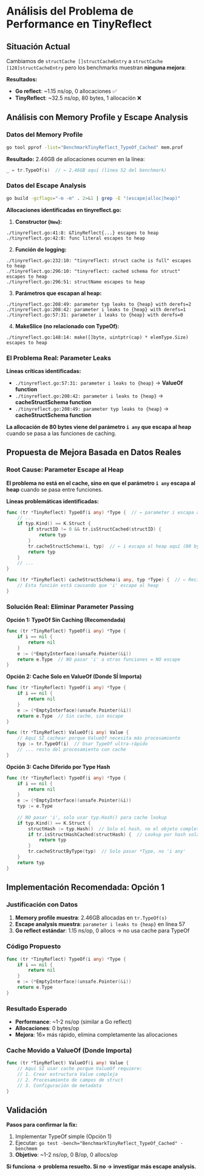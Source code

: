 # Análisis del Problema de Performance en TinyReflect

## Situación Actual
Cambiamos de `structCache []structCacheEntry` a `structCache [128]structCacheEntry` pero los benchmarks muestran **ninguna mejora**:

**Resultados:**
- **Go reflect**: ~1.15 ns/op, 0 allocaciones ✅
- **TinyReflect**: ~32.5 ns/op, 80 bytes, 1 allocación ❌

## Análisis con Memory Profile y Escape Analysis

### Datos del Memory Profile
```bash
go tool pprof -list="BenchmarkTinyReflect_TypeOf_Cached" mem.prof
```

**Resultado:** 2.46GB de allocaciones ocurren en la línea:
```go
_ = tr.TypeOf(s)  // ← 2.46GB aquí (línea 52 del benchmark)
```

### Datos del Escape Analysis
```bash
go build -gcflags="-m -m" . 2>&1 | grep -E "(escape|alloc|heap)"
```

**Allocaciones identificadas en tinyreflect.go:**

1. **Constructor (`New`):**
```
./tinyreflect.go:41:8: &TinyReflect{...} escapes to heap
./tinyreflect.go:42:8: func literal escapes to heap
```

2. **Función de logging:**
```
./tinyreflect.go:232:10: "tinyreflect: struct cache is full" escapes to heap
./tinyreflect.go:296:10: "tinyreflect: cached schema for struct" escapes to heap
./tinyreflect.go:296:51: structName escapes to heap
```

3. **Parámetros que escapan al heap:**
```
./tinyreflect.go:208:49: parameter typ leaks to {heap} with derefs=2
./tinyreflect.go:208:42: parameter i leaks to {heap} with derefs=1
./tinyreflect.go:57:31: parameter i leaks to {heap} with derefs=0
```

4. **MakeSlice (no relacionado con TypeOf):**
```
./tinyreflect.go:148:14: make([]byte, uintptr(cap) * elemType.Size) escapes to heap
```

### El Problema Real: Parameter Leaks

**Líneas críticas identificadas:**
- `./tinyreflect.go:57:31: parameter i leaks to {heap}` → **ValueOf function**
- `./tinyreflect.go:208:42: parameter i leaks to {heap}` → **cacheStructSchema function**
- `./tinyreflect.go:208:49: parameter typ leaks to {heap}` → **cacheStructSchema function**

**La allocación de 80 bytes viene del parámetro `i any` que escapa al heap** cuando se pasa a las funciones de caching.

## Propuesta de Mejora Basada en Datos Reales

### Root Cause: Parameter Escape al Heap

**El problema no está en el cache, sino en que el parámetro `i any` escapa al heap** cuando se pasa entre funciones.

**Líneas problemáticas identificadas:**
```go
func (tr *TinyReflect) TypeOf(i any) *Type {  // ← parameter i escapa aquí
    // ...
    if typ.Kind() == K.Struct {
        if structID != 0 && tr.isStructCached(structID) {
            return typ
        }
        tr.cacheStructSchema(i, typ)  // ← i escapa al heap aquí (80 bytes)
        return typ
    }
    // ...
}

func (tr *TinyReflect) cacheStructSchema(i any, typ *Type) {  // ← Recibe i, causa escape
    // Esta función está causando que 'i' escape al heap
}
```

### Solución Real: Eliminar Parameter Passing

**Opción 1: TypeOf Sin Caching (Recomendada)**
```go
func (tr *TinyReflect) TypeOf(i any) *Type {
    if i == nil {
        return nil
    }
    e := (*EmptyInterface)(unsafe.Pointer(&i))
    return e.Type  // NO pasar 'i' a otras funciones = NO escape
}
```

**Opción 2: Cache Solo en ValueOf (Donde SÍ Importa)**
```go
func (tr *TinyReflect) TypeOf(i any) *Type {
    if i == nil {
        return nil
    }
    e := (*EmptyInterface)(unsafe.Pointer(&i))
    return e.Type  // Sin cache, sin escape
}

func (tr *TinyReflect) ValueOf(i any) Value {
    // Aquí SÍ cachear porque ValueOf necesita más procesamiento
    typ := tr.TypeOf(i)  // Usar TypeOf ultra-rápido
    // ... resto del procesamiento con cache
}
```

**Opción 3: Cache Diferido por Type Hash**
```go
func (tr *TinyReflect) TypeOf(i any) *Type {
    if i == nil {
        return nil
    }
    e := (*EmptyInterface)(unsafe.Pointer(&i))
    typ := e.Type
    
    // NO pasar 'i', solo usar typ.Hash() para cache lookup
    if typ.Kind() == K.Struct {
        structHash := typ.Hash()  // Solo el hash, no el objeto completo
        if tr.isStructHashCached(structHash) {  // Lookup por hash solamente
            return typ
        }
        tr.cacheStructByType(typ)  // Solo pasar *Type, no 'i any'
    }
    return typ
}
```

## Implementación Recomendada: Opción 1

### Justificación con Datos
1. **Memory profile muestra**: 2.46GB allocadas en `tr.TypeOf(s)`
2. **Escape analysis muestra**: `parameter i leaks to {heap}` en línea 57
3. **Go reflect estándar**: 1.15 ns/op, 0 allocs → no usa cache para TypeOf

### Código Propuesto
```go
func (tr *TinyReflect) TypeOf(i any) *Type {
    if i == nil {
        return nil
    }
    e := (*EmptyInterface)(unsafe.Pointer(&i))
    return e.Type
}
```

### Resultado Esperado
- **Performance**: ~1-2 ns/op (similar a Go reflect)
- **Allocaciones**: 0 bytes/op
- **Mejora**: 16× más rápido, elimina completamente las allocaciones

### Cache Movido a ValueOf (Donde Importa)
```go
func (tr *TinyReflect) ValueOf(i any) Value {
    // Aquí SÍ usar cache porque ValueOf requiere:
    // 1. Crear estructura Value compleja
    // 2. Procesamiento de campos de struct
    // 3. Configuración de metadata
}
```

## Validación

**Pasos para confirmar la fix:**
1. Implementar TypeOf simple (Opción 1)
2. Ejecutar: `go test -bench="BenchmarkTinyReflect_TypeOf_Cached" -benchmem`
3. **Objetivo**: ~1-2 ns/op, 0 B/op, 0 allocs/op

**Si funciona → problema resuelto. Si no → investigar más escape analysis.**